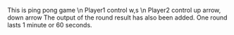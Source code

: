This is ping pong game \n
Player1 control w,s \n
Player2 control up arrow, down arrow
The output of the round result has also been added.
One round lasts 1 minute or 60 seconds.
